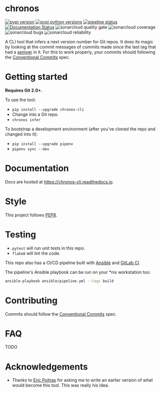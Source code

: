 # chronos

[![pypi version](https://img.shields.io/pypi/v/chronos-cli.svg)](https://pypi.python.org/pypi/chronos-cli)
[![pypi python versions](https://img.shields.io/pypi/pyversions/chronos-cli.svg)](https://pypi.python.org/pypi/chronos-cli)
[![pipeline status](https://gitlab.com/devoperate/chronos/badges/master/pipeline.svg)](https://gitlab.com/devoperate/chronos/commits/master)
[![Documentation Status](https://readthedocs.org/projects/chronos-cli/badge/?version=latest)](https://chronos-cli.readthedocs.io/en/latest/?badge=latest)
![sonarcloud quality gate](https://sonarcloud.io/api/project_badges/measure?project=devoperate_chronos&metric=alert_status)
![sonarcloud coverage](https://sonarcloud.io/api/project_badges/measure?project=devoperate_chronos&metric=coverage)
![sonarcloud bugs](https://sonarcloud.io/api/project_badges/measure?project=devoperate_chronos&metric=bugs)
![sonarcloud reliability](https://sonarcloud.io/api/project_badges/measure?project=devoperate_chronos&metric=reliability_rating)

A CLI tool that infers a next version number for Git repos. It does its magic by looking at the commit messages of commits made since the last tag that had a [semver](https://semver.org) in it. For this to work properly, your commits should following the [Conventional Commits](https://conventionalcommits.org) spec.

# Getting started

**Requires Git 2.0+.**

To use the tool:

- `pip install --upgrade chronos-cli`
- Change into a Git repo.
- `chronos infer`

To bootstrap a development environment (after you've cloned the repo and changed into it):

- `pip install --upgrade pipenv`
- `pipenv sync --dev`

# Documentation

Docs are hosted at https://chronos-cli.readthedocs.io.

# Style

This project follows [PEP8](https://www.python.org/dev/peps/pep-0008/).

# Testing

- `pytest` will run unit tests in this repo.
- `flake8` will lint the code.

This repo also has a CI/CD pipeline built with [Ansible](https://ansible.com) and [GitLab CI](https://about.gitlab.com/product/continuous-integration/).

The pipeline's Ansible playbook can be run on your *nix workstation too:

```sh
ansible-playbook ansible/pipeline.yml --tags build
```

# Contributing

Commits should follow the [Conventional Commits](https://conventionalcommits.org) spec.

# FAQ

TODO

# Acknowledgements

- Thanks to [Eric Poitras](https://github.com/eric-poitras) for asking me to write an earlier version of what would become this tool. This was really his idea.
